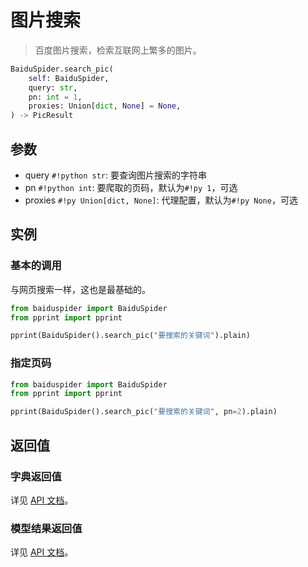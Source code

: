 # 图片搜索

> 百度图片搜索，检索互联网上繁多的图片。

```python
BaiduSpider.search_pic(
    self: BaiduSpider,
    query: str,
    pn: int = 1,
    proxies: Union[dict, None] = None,
) -> PicResult
```

## 参数

- query `#!python str`: 要查询图片搜索的字符串
- pn `#!python int`: 要爬取的页码，默认为`#!py 1`，可选
- proxies `#!py Union[dict, None]`: 代理配置，默认为`#!py None`，可选

## 实例

### 基本的调用

与网页搜索一样，这也是最基础的。

```python hl_lines="4"
from baiduspider import BaiduSpider
from pprint import pprint

pprint(BaiduSpider().search_pic("要搜索的关键词").plain)
```

### 指定页码

```python hl_lines="4"
from baiduspider import BaiduSpider
from pprint import pprint

pprint(BaiduSpider().search_pic("要搜索的关键词", pn=2).plain)
```

## 返回值

### 字典返回值

详见 [API 文档](/api/baiduspider/__init__.html#baiduspider.__init__.BaiduSpider.search_pic)。

### 模型结果返回值

详见 [API 文档](/api/baiduspider/models/pic.html)。
